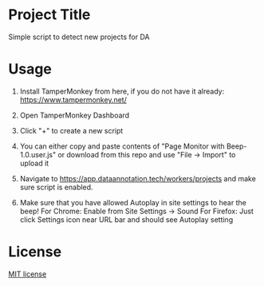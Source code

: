 
# Project Title

Simple script to detect new projects for DA

# Usage

1. Install TamperMonkey from here, if you do not have it already:
    https://www.tampermonkey.net/

2. Open TamperMonkey Dashboard

3. Click "+" to create a new script

4. You can either copy and paste contents of "Page Monitor with Beep-1.0.user.js" or download from this repo and use "File -> Import" to upload it

5. Navigate to https://app.dataannotation.tech/workers/projects and make sure script is enabled.

6. Make sure that you have allowed Autoplay in site settings to hear the beep!
   For Chrome: Enable from Site Settings -> Sound
   For Firefox: Just click Settings icon near URL bar and should see Autoplay setting


# License

[MIT license](./LICENSE)


